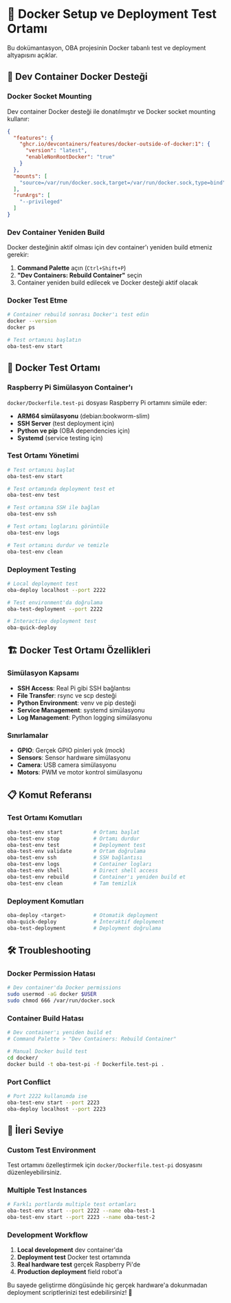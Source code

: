 # 🐳 Docker Setup ve Deployment Test Ortamı

Bu dokümantasyon, OBA projesinin Docker tabanlı test ve deployment altyapısını açıklar.

## 🚀 Dev Container Docker Desteği

### Docker Socket Mounting

Dev container Docker desteği ile donatılmıştır ve Docker socket mounting kullanır:

```json
{
  "features": {
    "ghcr.io/devcontainers/features/docker-outside-of-docker:1": {
      "version": "latest",
      "enableNonRootDocker": "true"
    }
  },
  "mounts": [
    "source=/var/run/docker.sock,target=/var/run/docker.sock,type=bind"
  ],
  "runArgs": [
    "--privileged"
  ]
}
```

### Dev Container Yeniden Build

Docker desteğinin aktif olması için dev container'ı yeniden build etmeniz gerekir:

1. **Command Palette** açın (`Ctrl+Shift+P`)
2. **"Dev Containers: Rebuild Container"** seçin
3. Container yeniden build edilecek ve Docker desteği aktif olacak

### Docker Test Etme

```bash
# Container rebuild sonrası Docker'ı test edin
docker --version
docker ps

# Test ortamını başlatın
oba-test-env start
```

## 🔧 Docker Test Ortamı

### Raspberry Pi Simülasyon Container'ı

`docker/Dockerfile.test-pi` dosyası Raspberry Pi ortamını simüle eder:

- **ARM64 simülasyonu** (debian:bookworm-slim)
- **SSH Server** (test deployment için)
- **Python ve pip** (OBA dependencies için)
- **Systemd** (service testing için)

### Test Ortamı Yönetimi

```bash
# Test ortamını başlat
oba-test-env start

# Test ortamında deployment test et
oba-test-env test

# Test ortamına SSH ile bağlan
oba-test-env ssh

# Test ortamı loglarını görüntüle
oba-test-env logs

# Test ortamını durdur ve temizle
oba-test-env clean
```

### Deployment Testing

```bash
# Local deployment test
oba-deploy localhost --port 2222

# Test environment'da doğrulama
oba-test-deployment --port 2222

# Interactive deployment test
oba-quick-deploy
```

## 🏗️ Docker Test Ortamı Özellikleri

### Simülasyon Kapsamı

- **SSH Access**: Real Pi gibi SSH bağlantısı
- **File Transfer**: rsync ve scp desteği
- **Python Environment**: venv ve pip desteği
- **Service Management**: systemd simülasyonu
- **Log Management**: Python logging simülasyonu

### Sınırlamalar

- **GPIO**: Gerçek GPIO pinleri yok (mock)
- **Sensors**: Sensor hardware simülasyonu
- **Camera**: USB camera simülasyonu
- **Motors**: PWM ve motor kontrol simülasyonu

## 📋 Komut Referansı

### Test Ortamı Komutları

```bash
oba-test-env start          # Ortamı başlat
oba-test-env stop           # Ortamı durdur
oba-test-env test           # Deployment test
oba-test-env validate       # Ortam doğrulama
oba-test-env ssh            # SSH bağlantısı
oba-test-env logs           # Container logları
oba-test-env shell          # Direct shell access
oba-test-env rebuild        # Container'ı yeniden build et
oba-test-env clean          # Tam temizlik
```

### Deployment Komutları

```bash
oba-deploy <target>         # Otomatik deployment
oba-quick-deploy            # İnteraktif deployment
oba-test-deployment         # Deployment doğrulama
```

## 🛠️ Troubleshooting

### Docker Permission Hatası

```bash
# Dev container'da Docker permissions
sudo usermod -aG docker $USER
sudo chmod 666 /var/run/docker.sock
```

### Container Build Hatası

```bash
# Dev container'ı yeniden build et
# Command Palette > "Dev Containers: Rebuild Container"

# Manual Docker build test
cd docker/
docker build -t oba-test-pi -f Dockerfile.test-pi .
```

### Port Conflict

```bash
# Port 2222 kullanımda ise
oba-test-env start --port 2223
oba-deploy localhost --port 2223
```

## 📖 İleri Seviye

### Custom Test Environment

Test ortamını özelleştirmek için `docker/Dockerfile.test-pi` dosyasını düzenleyebilirsiniz.

### Multiple Test Instances

```bash
# Farklı portlarda multiple test ortamları
oba-test-env start --port 2222 --name oba-test-1
oba-test-env start --port 2223 --name oba-test-2
```

### Development Workflow

1. **Local development** dev container'da
2. **Deployment test** Docker test ortamında
3. **Real hardware test** gerçek Raspberry Pi'de
4. **Production deployment** field robot'a

Bu sayede geliştirme döngüsünde hiç gerçek hardware'a dokunmadan deployment scriptlerinizi test edebilirsiniz! 🎯
